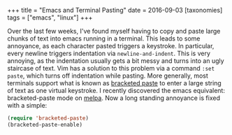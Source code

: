 +++
title = "Emacs and Terminal Pasting"
date = 2016-09-03
[taxonomies]
tags = ["emacs", "linux"]
+++

Over the last few weeks, I've found myself having to copy and paste
large chunks of text into emacs running in a terminal.  This leads to
some annoyance, as each character pasted triggers a keystroke.  In
particular, every newline triggers indentation via
`newline-and-indent`.  This is very annoying, as the indentation
usually gets a bit messy and turns into an ugly staircase of text.
Vim has a solution to this problem via a command `:set paste`, which
turns off indentation while pasting.  More generally, most terminals
support what is known as
[bracketed paste](https://cirw.in/blog/bracketed-paste) to enter a
large string of text as one virtual keystroke.  I recently discovered
the emacs equivalent: bracketed-paste mode on
[melpa](http://melpa.org/#/bracketed-paste).  Now a long standing
annoyance is fixed with a simple:

```lisp
(require 'bracketed-paste)
(bracketed-paste-enable)
```
